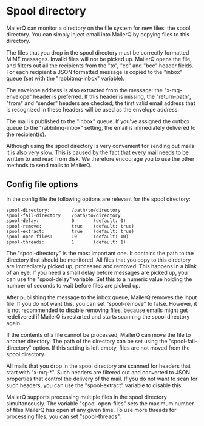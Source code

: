 # Spool directory

MailerQ can monitor a directory on the file system for new
files: the spool directory. You can simply inject email into MailerQ 
by copying files to this directory.

The files that you drop in the spool directory must be correctly formatted MIME 
messages. Invalid files will not be picked up. MailerQ opens the file, 
and filters out all the recipients from the "to", "cc" and "bcc" header fields.
For each recipient a JSON formatted message is copied to the "inbox" queue 
(set with the "rabbitmq-inbox" variable).

The envelope address is also extracted from the message: the "x-mq-envelope"
header is preferred. If this header is missing, the "return-path", "from" and
"sender" headers are checked; the first valid email address that is recognized
in these headers will be used as the envelope address.

The mail is published to the "inbox" queue. If you've assigned the outbox
queue to the "rabbitmq-inbox" setting, the email is immediately delivered to 
the recipient(s).

Although using the spool directory is very convenient for sending out mails
it is also very slow. This is caused by the fact that every mail needs to
be written to and read from disk. We therefore encourage you to use the
other methods to send mails to MailerQ.


## Config file options

In the config file the following options are relevant for the spool directory:

```
spool-directory:        /path/to/directory
spool-fail-directory    /path/to/directory
spool-delay:            0       (default: 0)
spool-remove:           true    (default: true)
spool-extract:          true    (default: true)
spool-open-files:       10      (default: 10)
spool-threads:          1       (default: 1)
```

The "spool-directory" is the most important one. It contains the path to the
directory that should be monitored. All files that you copy to this directory
are immediately picked up, processed and removed. This happens in a blink of
an eye. If you need a small delay before messages are picked up, you
can use the "spool-delay" variable. Set this to a numeric value holding
the number of seconds to wait before files are picked up.

After publishing the message to the inbox queue, MailerQ removes the input file. 
If you do not want this, you can set "spool-remove" to false. However, it is not 
recommended to disable removing files, because emails might get redelivered 
if MailerQ is restarted and starts scanning the spool directory again.

If the contents of a file cannot be processed, MailerQ can move the file to another
directory. The path of the directory can be set using the "spool-fail-directory"
option. If this setting is left empty, files are not moved from the spool directory.

All mails that you drop in the spool directory are scanned for headers that
start with "x-mq-*". Such headers are filtered out and converted to JSON
properties that control the delivery of the mail. If you do not want to
scan for such headers, you can use the "spool-extract" variable to disable this.

MailerQ supports processing multiple files in the spool directory simultaneously.
The variable "spool-open-files" sets the maximum number of files MailerQ has
open at any given time. To use more threads for processing files, you can set "spool-threads".
